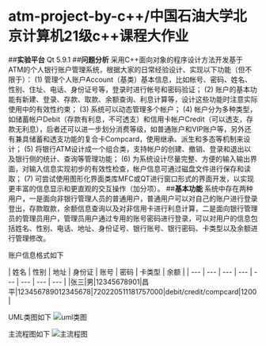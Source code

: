 # **atm-project-by-c++/中国石油大学北京计算机21级c++课程大作业**
##**实验平台**
Qt 5.9.1
##**问题分析**
采用C++面向对象的程序设计方法开发基于ATM的个人银行账户管理系统，根据大家的日常经验设计、实现以下功能（但不限于）：
(1)    管理个人账户Account（基类）基本信息，比如帐号、密码、姓名、性别、住址、电话、身份证号等，登录时进行帐号和密码验证；
(2)    账户的基本功能有新建、登录、存款、取款、余额查询、利息计算等，设计这些功能时注意实际使用中的有效性约束；
(3)    系统可以动态管理多个帐户；
(4)    帐户分为多种类型，如储蓄帐户Debit（存款有利息，不可透支）和信用卡帐户Credit（可以透支，存款无利息），后者还可以进一步划分消费等级，如普通账户和VIP账户等，另外还有兼具储蓄和透支功能的复合卡Compcard，使用继承、派生和多态等机制来设计；
(5)    将银行ATM设计成一个组合类，支持帐户的创建、撤销、登录和退出以及银行侧的统计、查询等管理功能；
(6)    为系统设计尽量完整、方便的输入输出界面，对输入信息实现初步的有效性检查，帐户信息可通过磁盘文件进行保存和读取；
(7)    可尝试使用图形化界面类库MFC或QT进行窗口形式的界面开发，以实现更丰富的信息显示和更直观的交互操作（加分项）。
##**基本功能**
系统中存在两种用户，一是面向非银行管理人员的普通用户，普通用户可以对自己的账户进行登录登出，存款取款，余额信息查询以及对非信用卡进行利息计算，二是面向银行管理员的管理员用户，管理员用户通过专用的账号密码进行登录，可以对用户的信息包括姓名、性别、电话、地址、身份证号、银行账号、银行密码、卡类型以及余额进行管理修改。

账户信息格式如下

| 姓名 | 性别 | 地址 | 身份证 | 账号 | 密码 | 卡类型 | 余额 |
| --- | --- | --- | --- | --- | --- | --- | --- | |张三|男|12345678901|昌平|123456789012345678|720220511181757000|debit/credit/compcard|1200|

 UML类图如下
![uml类图](C:\Users\lyy\Documents\绘图1.png)

主流程图如下
![主流程图](C:\Users\lyy\Documents\流程图.png)